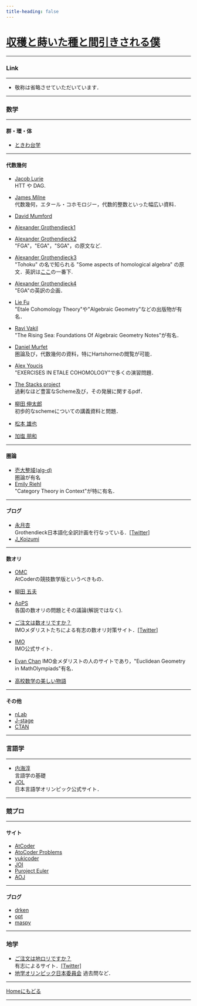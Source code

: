 ```yaml
---
title-heading: false
---
```

<!-- Global site tag (gtag.js) - Google Analytics -->
<script async src="https://www.googletagmanager.com/gtag/js?id=UA-212193483-1"></script>
<script>
  window.dataLayer = window.dataLayer || [];
  function gtag(){dataLayer.push(arguments);}
  gtag('js', new Date());

  gtag('config', 'UA-212193483-1');
</script>


# [収穫と蒔いた種と間引きされる僕](https://koutya0akari.github.io/)

---

### Link

---

* 敬称は省略させていただいています．

---

### 数学

---

#### 群・環・体

- [ときわ台学](http://www.f-denshi.com/000TokiwaJPN/01daisu/000daisu.html)<br />

---

#### 代数幾何

- [Jacob Lurie](https://www.math.ias.edu/~lurie/)<br />
  HTT や DAG. <br />
- [James Milne](https://www.jmilne.org/index.html)<br />
  代数幾何，エタール・コホモロジー，代数的整数といった幅広い資料．<br />
- [David Mumford](https://www.dam.brown.edu/people/mumford/alg_geom/introAG.html)<br />

- [Alexander Grothendieck1](https://agrothendieck.github.io)<br />
  
- [Alexander Grothendieck2](https://webusers.imj-prg.fr/~leila.schneps/grothendieckcircle/pubtexts.php)<br />
  "FGA"，"EGA"，"SGA"，の原文など. <br />
- [Alexander Grothendieck3](https://projecteuclid.org/search?author=Alexander_Grothendieck)<br />
  "Tohoku" の名で知られる "Some aspects of homological algebra" の原文．英訳は[ここ](https://www.math.mcgill.ca/barr/#subjindx)の一番下. <br />
- [Alexander Grothendieck4](https://github.com/ryankeleti/ega)<br />
  "EGA"の英訳の企画．<br />
- [Lie Fu](https://www.math.ru.nl/~liefu/)<br />
  "Etale Cohomology Theory"や"Algebraic Geometry"などの出版物が有名．<br />
- [Ravi Vakil](https://math.stanford.edu/~vakil/)<br />
  "The Rising Sea: Foundations Of Algebraic Geometry Notes"が有名．<br />
- [Daniel Murfet](http://therisingsea.org/)<br />
  圏論及び，代数幾何の資料，特にHartshorneの閲覧が可能．<br />
- [Alex Youcis](https://ayoucis.wordpress.com/)<br />
  "EXERCISES IN ETALE COHOMOLOGY"で多くの演習問題．<br />
- [The Stacks project](https://stacks.math.columbia.edu/browse)<br />
  過剰なほど豊富なScheme及び，その発展に関するpdf．<br />
- [柳田 伸太郎](https://www.math.nagoya-u.ac.jp/~yanagida/2018WA.html)<br />
  初歩的なschemeについての講義資料と問題．<br />
- [松本 雄也](http://yuyamatsumoto.com/index_j.html)<br />

- [加塩 朋和](https://www.rs.tus.ac.jp/a25594/)<br />
  
---

#### 圏論

- [壱大整域(alg-d)](http://alg-d.com/)<br />
  圏論が有名<br />
- [Emily Riehl](https://math.jhu.edu/~eriehl/)<br />
  "Category Theory in Context"が特に有名．<br />

---

#### ブログ

- [永月杏](https://www.all-for-nothing.com/about)<br />
  Grothendieck日本語化全訳計画を行なっている．[[Twitter]](https://twitter.com/annnagatsuki)<br />
- [J_Koizumi](https://asuka-math.amebaownd.com/)<br />

---

#### 数オリ

- [OMC](http://onlinemathcontest.com/)<br />
  AtCoderの競技数学版というべきもの．
- [柳田 五夫](http://izumi-math.jp/I_Yanagita/I_Yanagita.html)<br />

- [AoPS](https://artofproblemsolving.com/community/c13_contests)<br />
  各国の数オリの問題とその議論(解説ではなく).

- [ご注文は数オリですか？](https://gochisuu.netlify.app/)<br />
  IMOメダリストたちによる有志の数オリ対策サイト．[[Twitter]](https://twitter.com/gochisuu)<br />

- [IMO](https://www.imo-official.org/)<br />
  IMO公式サイト．

- [Evan Chan](https://web.evanchen.cc/olympiad.html)
  IMO金メダリストの人のサイトであり，"Euclidean Geometry in MathOlympiads"有名．

- [高校数学の美しい物語](https://mathtrain.jp/)<br />

---

#### その他

- [nLab](https://ncatlab.org/nlab/show/HomePage)<br />
- [J-stage](https://www.jstage.jst.go.jp/browse/sugaku/list/-char/ja)<br />
- [CTAN](https://www.ctan.org/)<br />

---

### 言語学

---

- [内海淳](http://culture.cc.hirosaki-u.ac.jp/english/utsumi/)<br />
  言語学の基礎<br />
- [JOL](https://iolingjapan.org/)<br />
  日本言語学オリンピック公式サイト．<br />

---

### 競プロ

---

#### サイト

- [AtCoder](https://atcoder.jp/?lang=ja)<br />
- [AtoCoder Problems](https://kenkoooo.com/atcoder/#/table/)<br />
- [yukicoder](https://yukicoder.me/)<br />
- [JOI](https://www.ioi-jp.org/)<br />
- [Puroject Euler](https://projecteuler.net/archives)<br />
- [AOJ](https://onlinejudge.u-aizu.ac.jp/home)<br />

---

#### ブログ

- [drken](https://drken1215.hatenablog.com/)<br />
- [opt](https://opt-cp.com/)<br />
- [maspy](https://maspypy.com/)<br />

---

### 地学

- [ご注文は地ロリですか？](https://sites.google.com/view/gochirori/index)<br />
  有志によるサイト．[[Twitter]](https://twitter.com/gochirori)<br />
- [地学オリンピック日本委員会](https://jeso.jp/index.html)
  過去問など．<br />

---

[Homeにもどる](https://koutya0akari.github.io/)

---